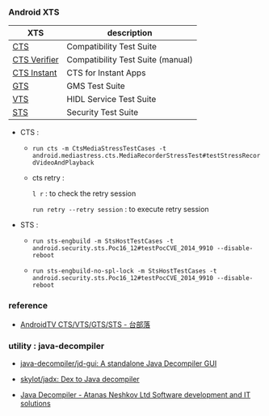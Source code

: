 
### Android XTS

| XTS  | description |
| ------------- | ------------- |
| [CTS](https://source.android.com/compatibility/cts)  | Compatibility Test Suite  |
| [CTS Verifier](https://source.android.com/compatibility/cts/verifier)  | Compatibility Test Suite (manual)    |
| [CTS Instant](https://source.android.com/compatibility/cts/cts-instant)  | CTS for Instant Apps  |
| [GTS](https://www.google.com/search?rlz=1C1GCEU_zh-TWTW892TW892&sxsrf=ALeKk02eBIbx6LyVNKMNiPSiHHSNrzDiHw%3A1590399842164&ei=YpPLXuvNCaO9mAWRnJ7IAg&q=android+GTS&oq=android+GTS&gs_lcp=CgZwc3ktYWIQAzIECCMQJzICCAAyAggAMgIIADIFCAAQywEyBQgAEMsBMgIIADIECAAQHjIECAAQHjIECAAQHlDBlQFYgZgBYJqcAWgAcAB4AIABNogBjgGSAQEzmAEAoAEBqgEHZ3dzLXdpeg&sclient=psy-ab&ved=0ahUKEwjrhpKN3c7pAhWjHqYKHRGOBykQ4dUDCAw&uact=5)  | GMS Test Suite  |
| [VTS](https://source.android.com/compatibility/vts)  | HIDL Service Test Suite  |
| [STS](https://www.google.com/search?rlz=1C1GCEU_zh-TWTW892TW892&sxsrf=ALeKk02iUxZOZzeBJpKAZq8b1S3L_v_3Ng%3A1590400008373&ei=CJTLXpq2FuTRmAWvnI7ADQ&q=android+STS&oq=android+STS&gs_lcp=CgZwc3ktYWIQAzIECCMQJzICCAAyAggAMgYIABAHEB4yBggAEAcQHjIICAAQBxAKEB4yBwgAEAoQywEyBQgAEMsBMgcIABAKEMsBMggIABAHEAoQHjoECAAQRzoECAAQQzoECAAQCjoICAAQBxAFEB46BwgjELACECc6BAgAEA1QpEVY401gw1BoAHACeACAATmIAY4DkgEBOJgBAKABAaoBB2d3cy13aXo&sclient=psy-ab&ved=0ahUKEwia2rLc3c7pAhXkKKYKHS-OA9gQ4dUDCAw&uact=5)  | Security Test Suite  |

- CTS :

    - `run cts -m CtsMediaStressTestCases -t android.mediastress.cts.MediaRecorderStressTest#testStressRecordVideoAndPlayback`

    - cts retry :

        `l r` : to check the retry session

        `run retry --retry session` : to execute retry session

- STS :

    - `run sts-engbuild -m StsHostTestCases -t android.security.sts.Poc16_12#testPocCVE_2014_9910 --disable-reboot`

    - `run sts-engbuild-no-spl-lock -m StsHostTestCases -t android.security.sts.Poc16_12#testPocCVE_2014_9910 --disable-reboot`

### reference

- [AndroidTV CTS/VTS/GTS/STS - 台部落](https://www.twblogs.net/a/5d085150bd9eee1e5c8111d9)


### utility : java-decompiler

- [java-decompiler/jd-gui: A standalone Java Decompiler GUI](https://github.com/java-decompiler/jd-gui)

- [skylot/jadx: Dex to Java decompiler](https://github.com/skylot/jadx)

- [Java Decompiler - Atanas Neshkov Ltd Software development and IT solutions](http://www.neshkov.com/)